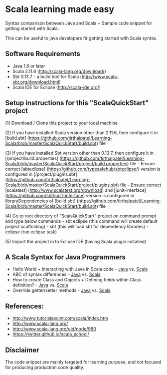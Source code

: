 Scala learning made easy
=========================
Syntax comparison between Java and Scala + Sample code snippet for getting started with Scala.

This can be useful to java developers fir getting started with Scala syntax.

Software Requirements
---------------------

* Java 1.6 or later
* Scala 2.11.6 (http://scala-lang.org/download/)
* Sbt 0.13.7 - a build tool for Scala (http://www.scala-sbt.org/download.html)
* Scala IDE for Eclipse (http://scala-ide.org/)

Setup instructions for this "ScalaQuickStart" project
------------------------------------------------------

(1) Download / Clone this project to your local machine

(2) If you have installed Scala version other than 2.11.6, then configure it in [build.sbt] (https://github.com/tirthalpatel/Learning-Scala/blob/master/ScalaQuickStart/build.sbt) file

(3) If you have installed Sbt version other than 0.13.7, then configure it in [/project/build.properties] (https://github.com/tirthalpatel/Learning-Scala/blob/master/ScalaQuickStart/project/build.properties) file
	- Ensure correct [sbteclipse] (https://github.com/typesafehub/sbteclipse/) version is configured in [/project/plugins.sbt] (https://github.com/tirthalpatel/Learning-Scala/blob/master/ScalaQuickStart/project/plugins.sbt) file
	- Ensure correct [scalatest] (http://www.scalatest.org/download) and [junit-interface] (https://github.com/sbt/junit-interface) version is configured in libraryDependencies of [build.sbt] (https://github.com/tirthalpatel/Learning-Scala/blob/master/ScalaQuickStart/build.sbt) file

(4) Go to root directory of "ScalaQuickStart" project on command prompt and type below commands
	- sbt eclipse (this command will create default project scaffolding)
	- sbt (this will load sbt for dependency libraries)
	- eclipse (run eclipse task)

(5) Import the project in to Eclipse IDE (having Scala plugin installed)


A Scala Syntax for Java Programmers
------------------------------------

* Hello World + Interacting with Java in Scala code - [Java](https://github.com/tirthalpatel/Learning-Scala/blob/master/ScalaQuickStart/src/main/java/com/tirthal/learning/java2scala/syntax/comparison/javaway/classobj/HelloWorld.java) vs. [Scala](https://github.com/tirthalpatel/Learning-Scala/blob/master/ScalaQuickStart/src/main/scala/com/tirthal/learning/java2scala/syntax/comparison/scalaway/classobj/HelloWorld.scala)
* ABC of syntax differences - [Java](https://github.com/tirthalpatel/Learning-Scala/blob/master/ScalaQuickStart/src/main/java/com/tirthal/learning/java2scala/syntax/comparison/javaway/classobj/Abc.java) vs. [Scala](https://github.com/tirthalpatel/Learning-Scala/blob/master/ScalaQuickStart/src/main/scala/com/tirthal/learning/java2scala/syntax/comparison/scalaway/classobj/Abc.scala)
* How to create Class and Objects + Defining fields within Class definition? - [Java](https://github.com/tirthalpatel/Learning-Scala/blob/master/ScalaQuickStart/src/main/java/com/tirthal/learning/java2scala/syntax/comparison/javaway/classobj/Customer.java) vs. [Scala](https://github.com/tirthalpatel/Learning-Scala/blob/master/ScalaQuickStart/src/main/scala/com/tirthal/learning/java2scala/syntax/comparison/scalaway/classobj/Customer.scala)
* Override getter/setter methods - [Java](https://github.com/tirthalpatel/Learning-Scala/blob/master/ScalaQuickStart/src/main/java/com/tirthal/learning/java2scala/syntax/comparison/scalaway/classobj/User.java) vs. [Scala](https://github.com/tirthalpatel/Learning-Scala/blob/master/ScalaQuickStart/src/main/scala/com/tirthal/learning/java2scala/syntax/comparison/scalaway/classobj/User.scala)


References:
-----------
* http://www.tutorialspoint.com/scala/index.htm
* http://www.scala-lang.org/
* http://www.scala-lang.org/old/node/960
* https://twitter.github.io/scala_school/


Disclaimer
----------
The code snippet are mainly targeted for learning purpose, and not focused for producing production code quality.
